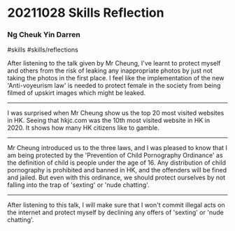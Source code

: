 # 20211028 Skills Reflection
### Ng Cheuk Yin Darren
#skills #skills/reflections 

After listening to the talk given by Mr Cheung, I've learnt to protect myself and others from the risk of leaking any inappropriate photos by just not taking the photos in the first place.
I feel like the implementation of the new 'Anti-voyeurism law' is needed to protect female in the society from being filmed of upskirt images which might be leaked.

---

I was surprised when Mr Cheung show us the top 20 most visited websites in HK. Seeing that hkjc.com was the 10th most visited website in HK in 2020. It shows how many HK citizens like to gamble.

---

Mr Cheung introduced us to the three laws, and I was pleased to know that I am being protected by the 'Prevention of Child Pornography Ordinance' as the definition of child is people under the age of 16. Any distribution of child pornography is prohibited and banned in HK, and the offenders will be fined and jailed. But even with this ordinance, we should protect ourselves by not falling into the trap of 'sexting' or 'nude chatting'.

---

After listening to this talk, I will make sure that I won't commit illegal acts on the internet and protect myself by declining any offers of 'sexting' or 'nude chatting'.